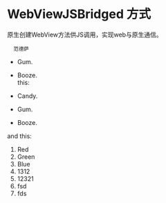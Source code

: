 # WebViewJSBridged 方式

原生创建WebView方法供JS调用，实现web与原生通信。


`  范德萨`

* Gum.
* Booze.  
  this:

* Candy.

* Gum.

* Booze.

and this:  
1. Red  
2. Green  
3. Blue  
4. 1312  
5. 12321  
6. fsd  
7. fds

